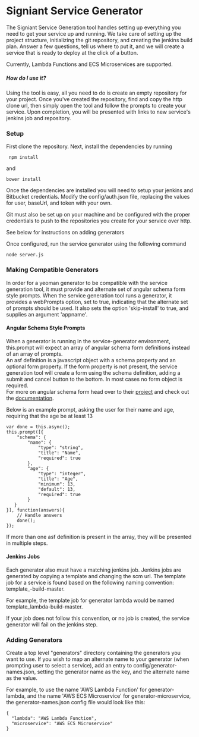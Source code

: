 # Signiant Service Generator
The Signiant Service Generation tool handles setting up everything you need to get your service up and running. We take care of setting up the project structure, initializing the git repository, and creating the jenkins build plan. Answer a few questions, tell us where to put it, and we will create a service that is ready to deploy at the click of a button.

Currently, Lambda Functions and ECS Microservices are supported.

##### How do I use it?
Using the tool is easy, all you need to do is create an empty repository for your project. Once you've created the repository, find and copy the http clone url, then simply open the tool and follow the prompts to create your service.
Upon completion, you will be presented with links to new service's jenkins job and repository.

### Setup
First clone the repository.
Next, install the dependencies by running
```
 npm install
```
and  
```
bower install
```

Once the dependencies are installed you will need to setup your jenkins and Bitbucket credentials.  Modify the config/auth.json file, replacing the values for user, baseUrl, and token with your own.

Git must also be set up on your machine and be configured with the proper credentials to push to the repositories you create for your service over http.

See below for instructions on adding generators

Once configured, run the service generator using the following command
```
node server.js
```

### Making Compatible Generators
In order for a yeoman generator to be compatible with the service generation tool, it must provide and alternate set of angular schema form style prompts.
When the service generation tool runs a generator, it provides a webPrompts option, set to true, indicating that the alternate set of prompts should be used.  It also sets the option 'skip-install' to true, and supplies an argument 'appname'.  

#### Angular Schema Style Prompts  
When a generator is running in the service-generator environment, this.prompt will expect an array of angular schema form definitions instead of an array of prompts.  
An asf definition is a javascript object with a schema property and an optional form property.  If the form property is not present, the service generation tool will create a form using the schema definition, adding a submit and cancel button to the bottom.  In most cases no form object is required.  
For more on angular schema form head over to their [project](https://github.com/json-schema-form/angular-schema-form) and check out the [documentation](https://github.com/json-schema-form/angular-schema-form/blob/development/docs/index.md).

Below is an example prompt, asking the user for their name and age, requiring that the age be at least 13
```
var done = this.async();
this.prompt([{
    "schema": {
        "name": {
            "type": "string",
            "title": "Name",
            "required": true
        },
        "age": {
            "type": "integer",
            "title": "Age",
            "minimum": 13,
            "default": 13,
            "required": true
        }
   }
}], function(answers){
    // Handle answers
    done();
});
```

If more than one asf definition is present in the array, they will be presented in multiple steps.

#### Jenkins Jobs
Each generator also must have a matching jenkins job.  Jenkins jobs are generated by copying a template and changing the scm url.  The template job for a service is found based on the following naming convention: template_<generator name>-build-master.  

For example, the template job for generator lambda would be named template_lambda-build-master.  

If your job does not follow this convention, or no job is created, the service generator will fail on the jenkins step.  

### Adding Generators
Create a top level "generators" directory containing the generators you want to use.  If you wish to map an alternate name to your generator (when prompting user to select a service), add an entry to config/generator-names.json, setting the generator name as the key, and the alternate name as the value.  

For example, to use the name 'AWS Lambda Function' for generator-lambda, and the name 'AWS ECS Microservice' for generator-microservice, the generator-names.json config file would look like this:
```  
{
  "lambda": "AWS Lambda Function",
  "microservice": "AWS ECS Microservice"
}
```